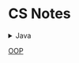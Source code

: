 CS Notes
========
<details>
<summary>Java</summary>

[Basic Info](./Topics/java_basics.md)

</details>

[OOP](./Topics/oop.md)
